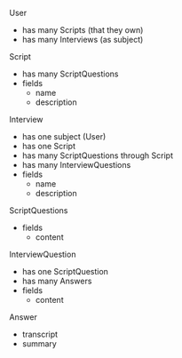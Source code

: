 User
- has many Scripts (that they own)
- has many Interviews (as subject)

Script
- has many ScriptQuestions
- fields
  - name
  - description

Interview
- has one subject (User)
- has one Script
- has many ScriptQuestions through Script
- has many InterviewQuestions
- fields
  - name
  - description

ScriptQuestions
- fields
  - content

InterviewQuestion
- has one ScriptQuestion
- has many Answers
- fields
  - content

Answer
- transcript
- summary
